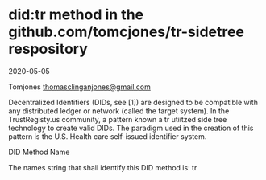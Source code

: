 # did:tr method in the github.com/tomcjones/tr-sidetree respository

2020-05-05

Tomjones  <thomasclinganjones@gmail.com>

Decentralized Identifiers (DIDs, see [1]) are designed to be compatible with any distributed ledger or network (called the target system).  In the TrustRegisty.us community, a pattern known a tr utiitzed side tree technology to create valid DIDs. The paradigm used in the creation of this pattern is the U.S. Health care self-issued identifier system.

DID Method Name

The names string that shall identify this DID method is: tr

